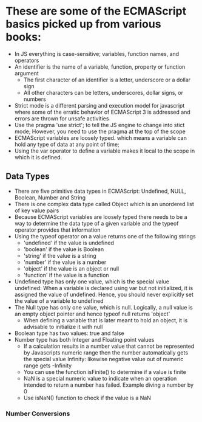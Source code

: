# These are some of the ECMAScript basics picked up from various books:

* In JS everything is case-sensitive; variables, function names, and operators
* An identifier is the name of a variable, function, property or function argument
  * The first character of an identifier is a letter, underscore or a dollar sign
  * All other characters can be letters, underscores, dollar signs, or numbers
* Strict mode is a different parsing and execution model for javascript where some of the erratic behavior of ECMAScript 3 is addressed and errors are thrown for unsafe activities
* Use the pragma 'use strict'; to tell the JS engine to change into stict mode; However, you need to use the pragma at the top of the scope
* ECMAScript variables are loosely typed. which means a variable can hold any type of data at any point of time;
* Using the var operator to define a variable makes it local to the scope in which it is defined.

## Data Types
  * There are five primitive data types in ECMAScript: Undefined, NULL, Boolean, Number and String
  * There is one complex data type called Object which is an unordered list of key value pairs
  * Because ECMAScript variables are loosely typed there needs to be a way to determine the data type of a given variable and the typeof operator provides that information
  * Using the typeof operator on a value returns one of the following strings
    * 'undefined' if the value is undefined
    * 'boolean' if the value is Boolean
    * 'string' if the value is a string
    * 'number' if the value is a number
    * 'object' if the value is an object or null
    * 'function' if the value is a function
  * Undefined type has only one value, which is the special value undefined: When a variable is declared using var but not initialized, it is assigned the value of undefined. Hence, you should never explicitly set the value of a variable to undefined
  * The Null type has only one value, which is null. Logically, a null value is an empty object pointer and hence typeof null returns 'object'
    * When defining a variable that is later meant to hold an object, it is advisable to initialize it with null
  * Boolean type has two values: true and false
  * Number type has both Integer and Floating point values
    * If a calculation results in a number value that cannot be represented by Javascripts numeric range then the number automatically gets the special value Infinity: likewise negative value out of numeric range gets -Infinity
    * You can use the function isFinite() to determine if a value is finite
    * NaN is a special numeric value to indicate when an operation intended to return a number has failed. Example diving a number by 0
    * Use isNaN() function to check if the value is a NaN

  ### Number Conversions

